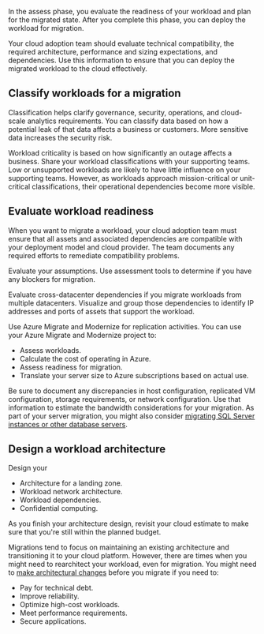 In the assess phase, you evaluate the readiness of your workload and plan for the migrated state. After you complete this phase, you can deploy the workload for migration.

Your cloud adoption team should evaluate technical compatibility, the required architecture, performance and sizing expectations, and dependencies. Use this information to ensure that you can deploy the migrated workload to the cloud effectively.

## Classify workloads for a migration

Classification helps clarify governance, security, operations, and cloud-scale analytics requirements. You can classify data based on how a potential leak of that data affects a business or customers. More sensitive data increases the security risk.

Workload criticality is based on how significantly an outage affects a business. Share your workload classifications with your supporting teams. Low or unsupported workloads are likely to have little influence on your supporting teams. However, as workloads approach mission-critical or unit-critical classifications, their operational dependencies become more visible.

## Evaluate workload readiness

When you want to migrate a workload, your cloud adoption team must ensure that all assets and associated dependencies are compatible with your deployment model and cloud provider. The team documents any required efforts to remediate compatibility problems.

Evaluate your assumptions. Use assessment tools to determine if you have any blockers for migration.

Evaluate cross-datacenter dependencies if you migrate workloads from  multiple datacenters. Visualize and group those dependencies to identify IP addresses and ports of assets that support the workload.

Use Azure Migrate and Modernize for replication activities. You can use your Azure Migrate and Modernize project to:

- Assess workloads.
- Calculate the cost of operating in Azure.
- Assess readiness for migration.
- Translate your server size to Azure subscriptions based on actual use.

Be sure to document any discrepancies in host configuration, replicated VM configuration, storage requirements, or network configuration. Use that information to estimate the bandwidth considerations for your migration. As part of your server migration, you might also consider [migrating SQL Server instances or other database servers](/azure/cloud-adoption-framework/migrate/assess/evaluate#common-database-evaluation-activities).

## Design a workload architecture

Design your
- Architecture for a landing zone.
- Workload network architecture.
- Workload dependencies.
- Confidential computing.

As you finish your architecture design, revisit your cloud estimate to make sure that you're still within the planned budget. 

Migrations tend to focus on maintaining an existing architecture and transitioning it to your cloud platform. However, there are times when you might need to rearchitect your workload, even for migration. 
You might need to [make architectural changes](/azure/cloud-adoption-framework/migrate/assess/architect#know-when-to-change-your-architecture) before you migrate if you need to:

- Pay for technical debt.
- Improve reliability.
- Optimize high-cost workloads.
- Meet performance requirements.
- Secure applications.